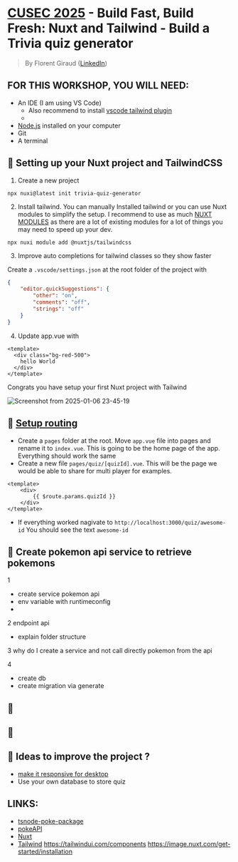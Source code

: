 # [CUSEC 2025](https://2025.cusec.net/) - Build Fast, Build Fresh: Nuxt and Tailwind - Build a Trivia quiz generator
> By Florent Giraud ([LinkedIn](https://www.linkedin.com/in/fgiraud42/))

## FOR THIS WORKSHOP, YOU WILL NEED:

- An IDE (I am using VS Code)
    - Also recommend to install [vscode tailwind plugin](https://marketplace.visualstudio.com/items?itemName=bradlc.vscode-tailwindcss)
    - 
- [Node.js](https://nodejs.org/en/) installed on your computer
- Git
- A terminal

## 📍 Setting up your Nuxt project and TailwindCSS

1. Create a new project 

`npx nuxi@latest init trivia-quiz-generator`

2. Install tailwind. You can manually Installed tailwind or you can use Nuxt modules to simplify the setup. I recommend to use as much [NUXT MODULES](https://nuxt.com/modules) as there are a lot of existing modules for a lot of things you may need to speed up your dev.

`npx nuxi module add @nuxtjs/tailwindcss`

3. Improve auto completions for tailwind classes so they show faster

Create a `.vscode/settings.json` at the root folder of the project with 

```json
{
    "editor.quickSuggestions": {
        "other": "on",
        "comments": "off",
        "strings": "off"
    }
}
```

4. Update app.vue with

``` vue
<template>
  <div class="bg-red-500">
    hello World
  </div>
</template>
```

Congrats you have setup your first Nuxt project with Tailwind

![Screenshot from 2025-01-06 23-45-19](https://github.com/user-attachments/assets/946068ba-bcf1-4adb-8cbe-91b7b67de336)


## 📍 [Setup routing](https://nuxt.com/docs/getting-started/routing)

- Create a `pages` folder at the root. Move `app.vue` file into pages and rename it to `index.vue`. This is going to be the home page of the app. Everything should work the same
- Create a new file `pages/quiz/[quizId].vue`. This will be the page we would be able to share for multi player for examples. 
```pages/quiz/[quizId].vue
<template>
    <div>
        {{ $route.params.quizId }}
    </div>
</template>
```
- If everything worked nagivate to `http://localhost:3000/quiz/awesome-id` You should see the text `awesome-id` 

## 📍 Create pokemon api service to retrieve pokemons

1

- create service pokemon api
- env variable with runtimeconfig
-

2 endpoint api
- explain folder structure

3 why do I create a service and not call directly pokemon from the api

4
- create db
- create migration via generate




## 📍

## 📍

## 📍 Ideas to improve the project ?

- [make it responsive for desktop](https://tailwindcss.com/docs/responsive-design)
- Use your own database to store quiz




## LINKS:

- [tsnode-poke-package](https://pokenode-ts.vercel.app/)
- [pokeAPI](https://pokeapi.co/docs/v2)
- [Nuxt](https://nuxt.com)
- [Tailwind](https://tailwindcss.com)
https://tailwindui.com/components
https://image.nuxt.com/get-started/installation
